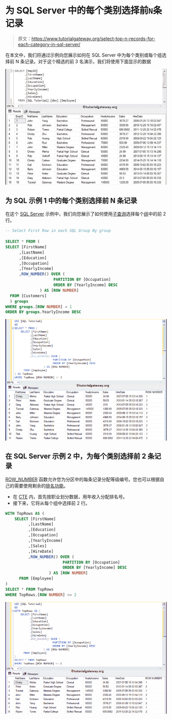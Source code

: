 # 为 SQL Server 中的每个类别选择前`N`条记录

> 原文：<https://www.tutorialgateway.org/select-top-n-records-for-each-category-in-sql-server/>

在本文中，我们将通过示例向您展示如何在 SQL Server 中为每个类别或每个组选择前 N 条记录。对于这个精选的前 3 名演示，我们将使用下面显示的数据

![Select Top N Records for each Category in SQL Server 1](img/86aa763e2c7772c78d5818ce60090dbf.png)

## 为 SQL 示例 1 中的每个类别选择前 N 条记录

在这个 [SQL Server](https://www.tutorialgateway.org/sql/) 示例中，我们向您展示了如何使用[子查询](https://www.tutorialgateway.org/sql-subquery/)选择每个[组](https://www.tutorialgateway.org/sql-group-by-clause/)中的前 2 行。

```sql
-- Select First Row in each SQL Group By group

SELECT * FROM (
SELECT [FirstName]
      ,[LastName]
      ,[Education]
      ,[Occupation]
      ,[YearlyIncome]
      ,ROW_NUMBER() OVER (
                     PARTITION BY [Occupation] 
                     ORDER BY [YearlyIncome] DESC
         	   ) AS [ROW NUMBER]
  FROM [Customers]
  ) groups
WHERE groups.[ROW NUMBER] = 1
ORDER BY groups.YearlyIncome DESC
```

![Select Top N Records for each Category in SQL Server 3](img/4075fa87e813738c569b4672a38c5c7c.png)

## 在 SQL Server 示例 2 中，为每个类别选择前 2 条记录

[ROW_NUMBER](https://www.tutorialgateway.org/sql-row_number/) 函数允许您为分区中的每条记录分配等级编号。您也可以根据自己的需要使用剩余的[排名功能](https://www.tutorialgateway.org/ranking-functions-in-sql-server/)。

*   在 [CTE](https://www.tutorialgateway.org/sql-server-cte/) 内，首先按职业划分数据，用年收入分配排名号。
*   接下来，它将从每个组中选择前 2 行。

```sql
WITH TopRows AS (
	SELECT [FirstName]
		  ,[LastName]
		  ,[Education]
		  ,[Occupation]
		  ,[YearlyIncome]
		  ,[Sales]
		  ,[HireDate]
		  ,ROW_NUMBER() OVER (
						 PARTITION BY [Occupation] 
						 ORDER BY [YearlyIncome] DESC
         		   ) AS [ROW NUMBER]
	  FROM [Employee]
)
SELECT * FROM TopRows
WHERE TopRows.[ROW NUMBER] <= 2
```

![Select Top N Records for each Category in SQL Server 2](img/ccc72bd991c912e5da1826910c428608.png)